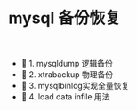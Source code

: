 # mysql 备份恢复

　　‍

* 📄 1. mysqldump 逻辑备份
* 📄 2. xtrabackup 物理备份
* 📄 3. mysqlbinlog实现全量恢复
* 📄 4. load data infile 用法

　　‍
